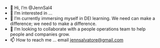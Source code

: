 - 👋 Hi, I’m @JennSal4
- 👀 I’m interested in ...
- 🌱 I’m currently immersing myself in DEI learning. We need can make a difference; we need to make a difference. 
- 💞️ I’m looking to collaborate with a people operations team to help people and companies grow.
- 📫 How to reach me ... email jennsalvatore@gmail.com  

<!---
JennSal4/JennSal4 is a ✨ special ✨ repository because its `README.md` (this file) appears on your GitHub profile.
You can click the Preview link to take a look at your changes.
--->
